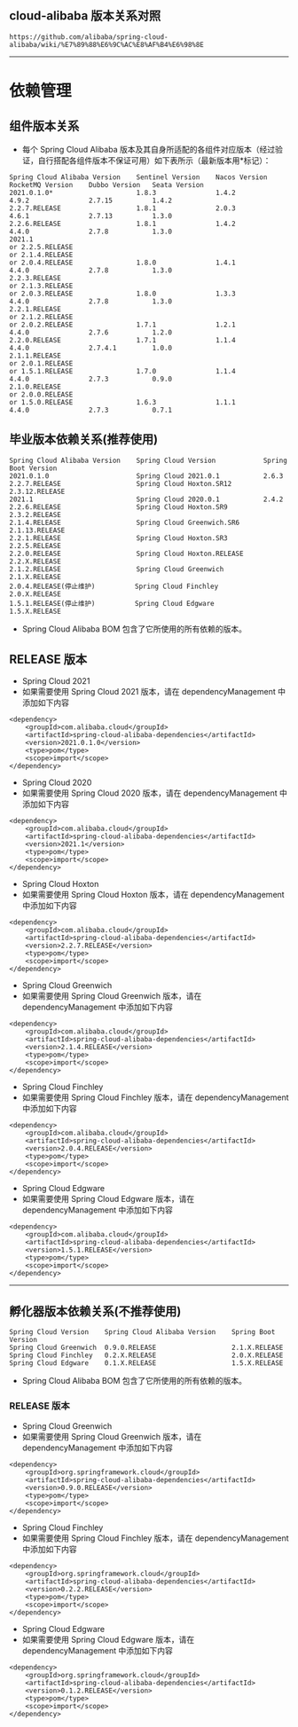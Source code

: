 ## cloud-alibaba 版本关系对照
```
https://github.com/alibaba/spring-cloud-alibaba/wiki/%E7%89%88%E6%9C%AC%E8%AF%B4%E6%98%8E
```

---
# 依赖管理
## 组件版本关系
- 每个 Spring Cloud Alibaba 版本及其自身所适配的各组件对应版本（经过验证，自行搭配各组件版本不保证可用）如下表所示（最新版本用*标记）：
```
Spring Cloud Alibaba Version    Sentinel Version    Nacos Version   RocketMQ Version    Dubbo Version   Seata Version
2021.0.1.0*                     1.8.3               1.4.2           4.9.2               2.7.15          1.4.2
2.2.7.RELEASE                   1.8.1               2.0.3           4.6.1               2.7.13          1.3.0
2.2.6.RELEASE                   1.8.1               1.4.2           4.4.0               2.7.8           1.3.0
2021.1 
or 2.2.5.RELEASE 
or 2.1.4.RELEASE 
or 2.0.4.RELEASE                1.8.0               1.4.1           4.4.0               2.7.8           1.3.0
2.2.3.RELEASE 
or 2.1.3.RELEASE 
or 2.0.3.RELEASE                1.8.0               1.3.3           4.4.0               2.7.8           1.3.0
2.2.1.RELEASE 
or 2.1.2.RELEASE 
or 2.0.2.RELEASE                1.7.1               1.2.1           4.4.0               2.7.6           1.2.0
2.2.0.RELEASE                   1.7.1               1.1.4           4.4.0               2.7.4.1         1.0.0
2.1.1.RELEASE 
or 2.0.1.RELEASE 
or 1.5.1.RELEASE                1.7.0               1.1.4           4.4.0               2.7.3           0.9.0
2.1.0.RELEASE 
or 2.0.0.RELEASE 
or 1.5.0.RELEASE                1.6.3               1.1.1           4.4.0               2.7.3           0.7.1
```
## 毕业版本依赖关系(推荐使用)
```
Spring Cloud Alibaba Version    Spring Cloud Version            Spring Boot Version
2021.0.1.0                      Spring Cloud 2021.0.1           2.6.3
2.2.7.RELEASE                   Spring Cloud Hoxton.SR12        2.3.12.RELEASE
2021.1                          Spring Cloud 2020.0.1           2.4.2
2.2.6.RELEASE                   Spring Cloud Hoxton.SR9         2.3.2.RELEASE
2.1.4.RELEASE                   Spring Cloud Greenwich.SR6      2.1.13.RELEASE
2.2.1.RELEASE                   Spring Cloud Hoxton.SR3         2.2.5.RELEASE
2.2.0.RELEASE                   Spring Cloud Hoxton.RELEASE     2.2.X.RELEASE
2.1.2.RELEASE                   Spring Cloud Greenwich          2.1.X.RELEASE
2.0.4.RELEASE(停止维护)          Spring Cloud Finchley           2.0.X.RELEASE
1.5.1.RELEASE(停止维护)          Spring Cloud Edgware            1.5.X.RELEASE
```
- Spring Cloud Alibaba BOM 包含了它所使用的所有依赖的版本。
## RELEASE 版本
- Spring Cloud 2021
- 如果需要使用 Spring Cloud 2021 版本，请在 dependencyManagement 中添加如下内容
```
<dependency>
    <groupId>com.alibaba.cloud</groupId>
    <artifactId>spring-cloud-alibaba-dependencies</artifactId>
    <version>2021.0.1.0</version>
    <type>pom</type>
    <scope>import</scope>
</dependency>
```
- Spring Cloud 2020
- 如果需要使用 Spring Cloud 2020 版本，请在 dependencyManagement 中添加如下内容
```
<dependency>
    <groupId>com.alibaba.cloud</groupId>
    <artifactId>spring-cloud-alibaba-dependencies</artifactId>
    <version>2021.1</version>
    <type>pom</type>
    <scope>import</scope>
</dependency>
```
- Spring Cloud Hoxton
- 如果需要使用 Spring Cloud Hoxton 版本，请在 dependencyManagement 中添加如下内容
```
<dependency>
    <groupId>com.alibaba.cloud</groupId>
    <artifactId>spring-cloud-alibaba-dependencies</artifactId>
    <version>2.2.7.RELEASE</version>
    <type>pom</type>
    <scope>import</scope>
</dependency>
```
- Spring Cloud Greenwich
- 如果需要使用 Spring Cloud Greenwich 版本，请在 dependencyManagement 中添加如下内容
```
<dependency>
    <groupId>com.alibaba.cloud</groupId>
    <artifactId>spring-cloud-alibaba-dependencies</artifactId>
    <version>2.1.4.RELEASE</version>
    <type>pom</type>
    <scope>import</scope>
</dependency>
```
- Spring Cloud Finchley
- 如果需要使用 Spring Cloud Finchley 版本，请在 dependencyManagement 中添加如下内容
```
<dependency>
    <groupId>com.alibaba.cloud</groupId>
    <artifactId>spring-cloud-alibaba-dependencies</artifactId>
    <version>2.0.4.RELEASE</version>
    <type>pom</type>
    <scope>import</scope>
</dependency>
```
- Spring Cloud Edgware
- 如果需要使用 Spring Cloud Edgware 版本，请在 dependencyManagement 中添加如下内容
```
<dependency>
    <groupId>com.alibaba.cloud</groupId>
    <artifactId>spring-cloud-alibaba-dependencies</artifactId>
    <version>1.5.1.RELEASE</version>
    <type>pom</type>
    <scope>import</scope>
</dependency>
```

---
## 孵化器版本依赖关系(不推荐使用)
```
Spring Cloud Version    Spring Cloud Alibaba Version    Spring Boot Version
Spring Cloud Greenwich  0.9.0.RELEASE                   2.1.X.RELEASE
Spring Cloud Finchley   0.2.X.RELEASE                   2.0.X.RELEASE
Spring Cloud Edgware    0.1.X.RELEASE                   1.5.X.RELEASE
```
- Spring Cloud Alibaba BOM 包含了它所使用的所有依赖的版本。
### RELEASE 版本
- Spring Cloud Greenwich
- 如果需要使用 Spring Cloud Greenwich 版本，请在 dependencyManagement 中添加如下内容
```
<dependency>
    <groupId>org.springframework.cloud</groupId>
    <artifactId>spring-cloud-alibaba-dependencies</artifactId>
    <version>0.9.0.RELEASE</version>
    <type>pom</type>
    <scope>import</scope>
</dependency>
```
- Spring Cloud Finchley
- 如果需要使用 Spring Cloud Finchley 版本，请在 dependencyManagement 中添加如下内容
```
<dependency>
    <groupId>org.springframework.cloud</groupId>
    <artifactId>spring-cloud-alibaba-dependencies</artifactId>
    <version>0.2.2.RELEASE</version>
    <type>pom</type>
    <scope>import</scope>
</dependency>
```
- Spring Cloud Edgware
- 如果需要使用 Spring Cloud Edgware 版本，请在 dependencyManagement 中添加如下内容
```
<dependency>
    <groupId>org.springframework.cloud</groupId>
    <artifactId>spring-cloud-alibaba-dependencies</artifactId>
    <version>0.1.2.RELEASE</version>
    <type>pom</type>
    <scope>import</scope>
</dependency>
```

